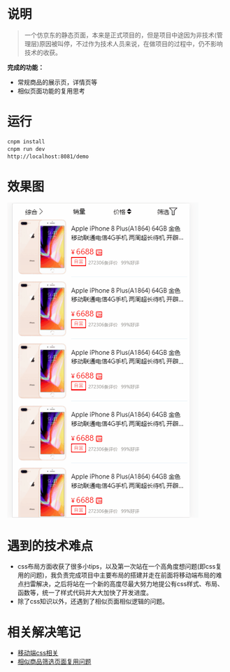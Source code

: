 # 说明

> 一个仿京东的静态页面，本来是正式项目的，但是项目中途因为非技术(管理层)原因被叫停，不过作为技术人员来说，在做项目的过程中，仍不影响技术的收获。

**完成的功能：**
+ 常规商品的展示页，详情页等
+ 相似页面功能的复用思考

# 运行

``` bash
cnpm install
cnpm run dev
http://localhost:8081/demo
```

# 效果图
![](./READMEIMG/效果展示.gif)

# 遇到的技术难点
+ css布局方面收获了很多小tips，以及第一次站在一个高角度想问题(即css复用的问题)，我负责完成项目中主要布局的搭建并走在前面将移动端布局的难点扫雷解决，之后将站在一个新的高度尽最大努力地提公有css样式、布局、函数等，统一了样式代码并大大加快了开发进度。
+ 除了css知识以外，还遇到了相似页面相似逻辑的问题。

# 相关解决笔记
+ [移动端css相关](https://github.com/EmilyYoung71415/JD-moblile/issues/1)
+ [相似商品筛选页面复用问题](https://github.com/EmilyYoung71415/JD-moblile/issues/2)



